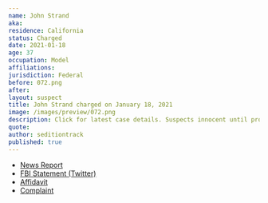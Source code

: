 ```yaml
---
name: John Strand
aka:
residence: California
status: Charged
date: 2021-01-18
age: 37
occupation: Model
affiliations:
jurisdiction: Federal
before: 072.png
after:
layout: suspect
title: John Strand charged on January 18, 2021
image: /images/preview/072.png
description: Click for latest case details. Suspects innocent until proven guilty.
quote:
author: seditiontrack
published: true
---
```


- [News Report](https://losangeles.cbslocal.com/2021/01/19/beverly-hills-salon-owner-gina-bisignano-2-others-arrested-for-capitol-riots/)
- [FBI Statement (Twitter)](https://twitter.com/FBILosAngeles/status/1351604985210040326?s=20)
- [Affidavit](https://www.justice.gov/opa/page/file/1356546/download)
- [Complaint](https://www.justice.gov/opa/page/file/1356551/download)